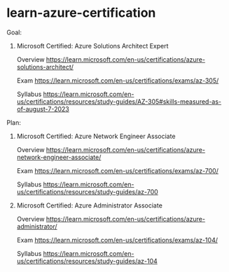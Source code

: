 # learn-azure-certification

Goal:

1. Microsoft Certified: Azure Solutions Architect Expert

    Overview
    https://learn.microsoft.com/en-us/certifications/azure-solutions-architect/

    Exam
    https://learn.microsoft.com/en-us/certifications/exams/az-305/

    Syllabus
    https://learn.microsoft.com/en-us/certifications/resources/study-guides/AZ-305#skills-measured-as-of-august-7-2023

Plan:

1. Microsoft Certified: Azure Network Engineer Associate
   
   Overview 
   https://learn.microsoft.com/en-us/certifications/azure-network-engineer-associate/
   
   Exam
   https://learn.microsoft.com/en-us/certifications/exams/az-700/
    
   Syllabus
   https://learn.microsoft.com/en-us/certifications/resources/study-guides/az-700

2. Microsoft Certified: Azure Administrator Associate

    Overview 
    https://learn.microsoft.com/en-us/certifications/azure-administrator/

    Exam
    https://learn.microsoft.com/en-us/certifications/exams/az-104/

    Syllabus
    https://learn.microsoft.com/en-us/certifications/resources/study-guides/az-104

